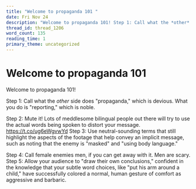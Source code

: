 ```yaml
---
title: "Welcome to propaganda 101 "
date: Fri Nov 24
description: "Welcome to propaganda 101! Step 1: Call what the *other* side does 'propaganda,' which is devious. What you do is 'reporting,' which is noble."
thread_id: thread_1206
word_count: 135
reading_time: 1
primary_theme: uncategorized
---
```


# Welcome to propaganda 101 

Welcome to propaganda 101!

Step 1: Call what the *other* side does "propaganda," which is devious. What you do is "reporting," which is noble.

Step 2: Mute it! Lots of meddlesome bilingual people out there will try to use the actual words being spoken to distort your message. https://t.co/ug6eWgvwYd Step 3: Use neutral-sounding terms that still highlight the aspects of the footage that help convey an implicit message, such as noting that the enemy is "masked" and "using body language."

Step 4: Call female enemies men, if you can get away with it. Men are scary. Step 5: Allow your audience to "draw their own conclusions," confident in the knowledge that your subtle word choices, like "put his arm around a child," have successfully colored a normal, human gesture of comfort as aggressive and barbaric.